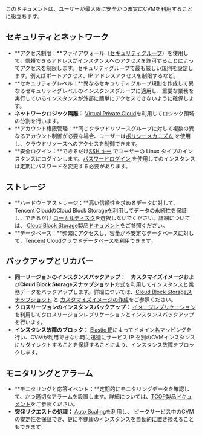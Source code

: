 このドキュメントは、ユーザーが最大限に安全かつ確実にCVMを利用することに役立ちます。

## セキュリティとネットワーク

- **アクセス制限：**ファイアウォール（[セキュリティグループ](https://intl.cloud.tencent.com/document/product/213/12452)）を使用して、信頼できるアドレスがインスタンスへのアクセスを許可することによってアクセスを制限します。セキュリティグループで最も厳しい規則を設定します。例えばポートアクセス、IP アドレスアクセスを制限するなど。
- **セキュリティグレベル：**異なるセキュリティグループ規則を作成して異なるセキュリティグレベルのインスタンスグループに適用し、重要な業務を実行しているインスタンスが外部に簡単にアクセスできないように確保します。
- **ネットワークロジック隔離：** [Virtual Private Cloud](https://intl.cloud.tencent.com/document/product/213/5227)を利用してロジック領域の分割を行います。
- **アカウント権限管理：**同じクラウドリソースグループに対して複数の異なるアカウント制御が必要な場合、ユーザーは[ポリシーメカニズム](https://intl.cloud.tencent.com/document/product/598/10601) を使用し、クラウドリソースへのアクセスを制御できます。
- **安全ログイン：**できるだけ[SSH キー](https://intl.cloud.tencent.com/document/product/213/6092) でユーザーの Linux タイプのインスタンスにログインします。[パスワードログイン](https://intl.cloud.tencent.com/document/product/213/6093) を使用してのインスタンスは定期にパスワードを変更する必要があります。

## ストレージ

- **ハードウェアストレージ：**高い信頼性を求めるデータに対して、Tencent CloudのCloud Block Storageを利用してデータの永続性を保証し、できるだけ [ローカルディスク](https://intl.cloud.tencent.com/document/product/213/5798)を選択しないでください。詳細については、 [Cloud Block Storage製品ドキュメント](https://intl.cloud.tencent.com/document/product/362)をご参照ください。
- **データベース：**頻繁にアクセスし、容量が不安定なデータベースに対して、Tencent Cloudクラウドデータベースを利用できます。

## バックアップとリカバー

- **同一リージョンのインスタンスバックアップ：**　**カスタマイズイメージ**および**Cloud Block Storageスナップショット**方式を利用してインスタンスと業務データをバックアップします。詳細については、[Cloud Block Storageスナップショット](https://intl.cloud.tencent.com/document/product/362/5754) と [カスタマイズイメージの作成](https://intl.cloud.tencent.com/document/product/213/4942)をご参照ください。
- **クロスリージョンのインスタンスバックアップ：** [イメージレプリケーション](https://intl.cloud.tencent.com/document/product/213/4943) を利用してクロスリージョンレプリケーションとインスタンスバックアップを行います。
- **インスタンス故障のブロック：** [Elastic IP](https://intl.cloud.tencent.com/document/product/213/5733)によってドメイン名マッピングを行い、CVMが利用できない時に迅速にサービス IP を別のCVMインスタンスにリダイレクトすることを保証することにより、インスタンス故障をブロックします。

## モニタリングとアラーム
- **モニタリングと応答イベント：**定期的にモニタリングデータを確認して、かつ適切なアラームを設置します。詳細については、[TCOP製品ドキュメント](https://intl.cloud.tencent.com/document/product/248)をご参照ください。
- **突発リクエストの処理：** [Auto Scaling](https://intl.cloud.tencent.com/document/product/377)を利用し、 ピークサービス中のCVMの安定性を保証でき、更に不健康のインスタンスを自動的に置き換えることもできます。
